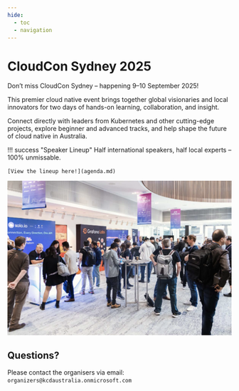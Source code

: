 ```yaml
---
hide:
  - toc
  - navigation
---
```


# CloudCon Sydney 2025

Don’t miss CloudCon Sydney – happening 9–10 September 2025!

This premier cloud native event brings together global visionaries and local innovators for two days of hands-on learning, collaboration, and insight.

Connect directly with leaders from Kubernetes and other cutting-edge projects, explore beginner and advanced tracks, and help shape the future of cloud native in Australia.

!!! success "Speaker Lineup"
    Half international speakers, half local experts – 100% unmissable.

    [View the lineup here!](agenda.md)

![KCD 2024](images/lobby.png)

## Questions?

Please contact the organisers via email: `organizers@kcdaustralia.onmicrosoft.com`